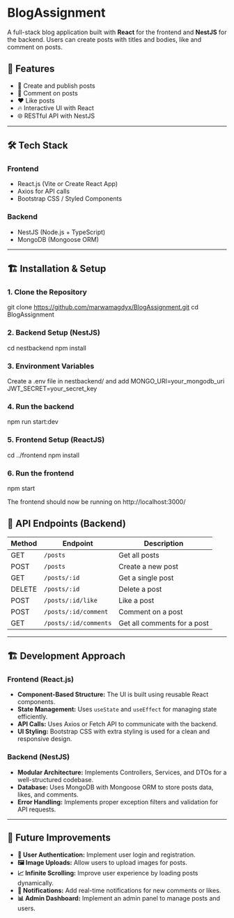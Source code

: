 # BlogAssignment
A full-stack blog application built with **React** for the frontend and **NestJS** for the backend. Users can create posts with titles and bodies, like and comment on posts.

## 🚀 Features  
- 📝 Create and publish posts  
- 💬 Comment on posts  
- ❤️ Like posts  
- 🔥 Interactive UI with React  
- 🌐 RESTful API with NestJS  

---

## 🛠️ Tech Stack  
### **Frontend**  
- React.js (Vite or Create React App)  
- Axios for API calls  
- Bootstrap CSS / Styled Components

### **Backend**  
- NestJS (Node.js + TypeScript)  
- MongoDB (Mongoose ORM)  

---

## 🏗️ Installation & Setup  

### **1. Clone the Repository**  

git clone https://github.com/marwamagdyx/BlogAssignment.git
cd BlogAssignment

### **2. Backend Setup (NestJS)**  
cd nestbackend
npm install 

### **3. Environment Variables**  
Create a .env file in nestbackend/ and add
MONGO_URI=your_mongodb_uri
JWT_SECRET=your_secret_key

### **4. Run the backend** 
npm run start:dev

### **5. Frontend Setup (ReactJS)**  
cd ../frontend
npm install

### **6. Run the frontend**
npm start


The frontend should now be running on http://localhost:3000/


## 🎯 API Endpoints (Backend)  

| Method | Endpoint                | Description               |
|--------|-------------------------|---------------------------|
| GET    | `/posts`                | Get all posts             |
| POST   | `/posts`                | Create a new post         |
| GET    | `/posts/:id`            | Get a single post         |
| DELETE | `/posts/:id`            | Delete a post             |
| POST   | `/posts/:id/like`       | Like a post               |
| POST   | `/posts/:id/comment`    | Comment on a post         |
| GET    | `/posts/:id/comments`   | Get all comments for a post ||

---

## 🏗️ Development Approach  

### **Frontend (React.js)**  
- **Component-Based Structure:** The UI is built using reusable React components.  
- **State Management:** Uses `useState` and `useEffect` for managing state efficiently.  
- **API Calls:** Uses Axios or Fetch API to communicate with the backend.  
- **UI Styling:** Bootstrap CSS with extra styling is used for a clean and responsive design.  

### **Backend (NestJS)**  
- **Modular Architecture:** Implements Controllers, Services, and DTOs for a well-structured codebase.  
- **Database:** Uses MongoDB with Mongoose ORM to store posts data, likes, and comments.  
- **Error Handling:** Implements proper exception filters and validation for API requests.  

---

## 🏁 Future Improvements  

- **🔐 User Authentication:** Implement user login and registration.  
- **🖼️ Image Uploads:** Allow users to upload images for posts.  
- **📈 Infinite Scrolling:** Improve user experience by loading posts dynamically.  
- **🔔 Notifications:** Add real-time notifications for new comments or likes.  
- **📊 Admin Dashboard:** Implement an admin panel to manage posts and users.  
